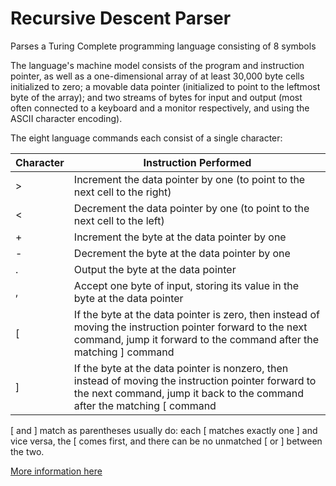 # Recursive Descent Parser
Parses a Turing Complete programming language consisting of 8 symbols

The language's machine model consists of the program and instruction pointer, as well as a one-dimensional array of at least 30,000 byte cells initialized to zero; 
a movable data pointer (initialized to point to the leftmost byte of the array); 
and two streams of bytes for input and output (most often connected to a keyboard and a monitor respectively, and using the ASCII character encoding).

The eight language commands each consist of a single character:

| Character | Instruction Performed |
| --- | --- |
| > | Increment the data pointer by one (to point to the next cell to the right) |
| < | Decrement the data pointer by one (to point to the next cell to the left) |
| + | Increment the byte at the data pointer by one |
| -	| Decrement the byte at the data pointer by one |
| . | Output the byte at the data pointer |
| , | Accept one byte of input, storing its value in the byte at the data pointer |
| \[ | If the byte at the data pointer is zero, then instead of moving the instruction pointer forward to the next command, jump it forward to the command after the matching \] command |
| \] | If the byte at the data pointer is nonzero, then instead of moving the instruction pointer forward to the next command, jump it back to the command after the matching \[ command |

\[ and \] match as parentheses usually do: each \[ matches exactly one \] and vice versa, the \[ comes first, and there can be no unmatched \[ or \] between the two.

[More information here](https://w.wiki/STN#Language_design)